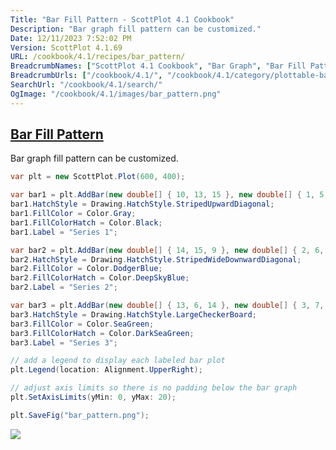 ```yaml
---
Title: "Bar Fill Pattern - ScottPlot 4.1 Cookbook"
Description: "Bar graph fill pattern can be customized."
Date: 12/11/2023 7:52:02 PM
Version: ScottPlot 4.1.69
URL: /cookbook/4.1/recipes/bar_pattern/
BreadcrumbNames: ["ScottPlot 4.1 Cookbook", "Bar Graph", "Bar Fill Pattern"]
BreadcrumbUrls: ["/cookbook/4.1/", "/cookbook/4.1/category/plottable-bar-graph", "/cookbook/4.1/recipes/bar_pattern/"]
SearchUrl: "/cookbook/4.1/search/"
OgImage: "/cookbook/4.1/images/bar_pattern.png"
---
```


<h2><a href='/cookbook/4.1/recipes/bar_pattern/'>Bar Fill Pattern</a></h2>

Bar graph fill pattern can be customized.

```cs
var plt = new ScottPlot.Plot(600, 400);

var bar1 = plt.AddBar(new double[] { 10, 13, 15 }, new double[] { 1, 5, 9 });
bar1.HatchStyle = Drawing.HatchStyle.StripedUpwardDiagonal;
bar1.FillColor = Color.Gray;
bar1.FillColorHatch = Color.Black;
bar1.Label = "Series 1";

var bar2 = plt.AddBar(new double[] { 14, 15, 9 }, new double[] { 2, 6, 10 });
bar2.HatchStyle = Drawing.HatchStyle.StripedWideDownwardDiagonal;
bar2.FillColor = Color.DodgerBlue;
bar2.FillColorHatch = Color.DeepSkyBlue;
bar2.Label = "Series 2";

var bar3 = plt.AddBar(new double[] { 13, 6, 14 }, new double[] { 3, 7, 11 });
bar3.HatchStyle = Drawing.HatchStyle.LargeCheckerBoard;
bar3.FillColor = Color.SeaGreen;
bar3.FillColorHatch = Color.DarkSeaGreen;
bar3.Label = "Series 3";

// add a legend to display each labeled bar plot
plt.Legend(location: Alignment.UpperRight);

// adjust axis limits so there is no padding below the bar graph
plt.SetAxisLimits(yMin: 0, yMax: 20);

plt.SaveFig("bar_pattern.png");
```

<img src='../../images/bar_pattern.png' class='d-block mx-auto my-5' />


